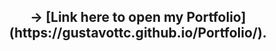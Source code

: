 <center><h2> -> [Link here to open my Portfolio](https://gustavottc.github.io/Portfolio/).</h2></center>